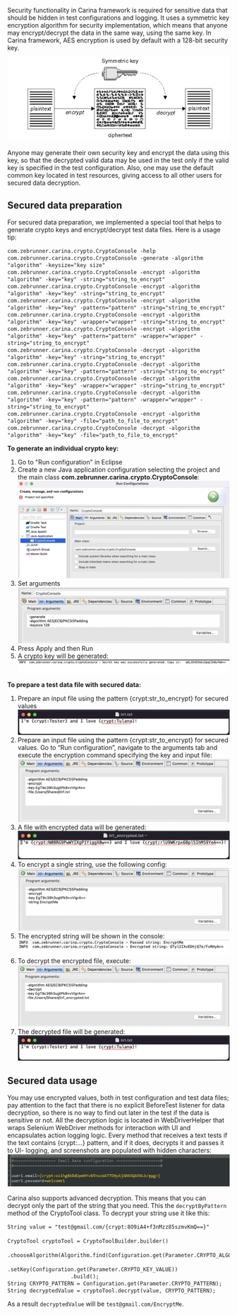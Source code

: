Security functionality in Carina framework is required for sensitive data that should be hidden in test configurations and logging. It uses a symmetric key encryption algorithm for security implementation, which means that anyone may encrypt/decrypt the data in the same way, using the same key. In Carina framework, AES encryption is used by default with a 128-bit security key.

![Security Algorithm](../img/security-alg.png)

Anyone may generate their own security key and encrypt the data using this key, so that the decrypted valid data may be used in the test only if the valid key is specified in the test configuration. Also, one may use the default common key located in test resources, giving access to all other users for secured data decryption.

## Secured data preparation
For secured data preparation, we implemented a special tool that helps to generate crypto keys and encrypt/decrypt test data files. Here is a usage tip:
```
com.zebrunner.carina.crypto.CryptoConsole -help
com.zebrunner.carina.crypto.CryptoConsole -generate -algorithm "algorithm" -keysize="key size"
com.zebrunner.carina.crypto.CryptoConsole -encrypt -algorithm "algorithm" -key="key" -string="string_to_encrypt"
com.zebrunner.carina.crypto.CryptoConsole -encrypt -algorithm "algorithm" -key="key" -string="string_to_encrypt"
com.zebrunner.carina.crypto.CryptoConsole -encrypt -algorithm "algorithm" -key="key" -pattern="pattern" -string="string_to_encrypt"
com.zebrunner.carina.crypto.CryptoConsole -encrypt -algorithm "algorithm" -key="key" -wrapper="wrapper" -string="string_to_encrypt"
com.zebrunner.carina.crypto.CryptoConsole -encrypt -algorithm "algorithm" -key="key" -pattern="pattern" -wrapper="wrapper" -string="string_to_encrypt"
com.zebrunner.carina.crypto.CryptoConsole -decrypt -algorithm "algorithm" -key="key" -string="string_to_encrypt"
com.zebrunner.carina.crypto.CryptoConsole -decrypt -algorithm "algorithm" -key="key" -pattern="pattern" -string="string_to_encrypt"
com.zebrunner.carina.crypto.CryptoConsole -decrypt -algorithm "algorithm" -key="key" -wrapper="wrapper" -string="string_to_encrypt"
com.zebrunner.carina.crypto.CryptoConsole -decrypt -algorithm "algorithm" -key="key" -pattern="pattern" -wrapper="wrapper" -string="string_to_encrypt"
com.zebrunner.carina.crypto.CryptoConsole -encrypt -algorithm "algorithm" -key="key" -file="path_to_file_to_encrypt"
com.zebrunner.carina.crypto.CryptoConsole -decrypt -algorithm "algorithm" -key="key" -file="path_to_file_to_encrypt"
```

**To generate an individual crypto key:**

1. Go to "Run configuration" in Eclipse
2. Create a new Java application configuration selecting the project and the main class **com.zebrunner.carina.crypto.CryptoConsole**:
![Security Config 1](../img/security-config-1.png)
3. Set arguments
![Security Config 2](../img/security-config-2.png)
4. Press Apply and then Run
5. A crypto key will be generated:
![Security Config 3](../img/security-config-3.png)

**To prepare a test data file with secured data:**

1. Prepare an input file  using the pattern {crypt:str_to_encrypt} for secured values
![Security Config 4](../img/security-config4.png)
2. Prepare an input file  using the pattern {crypt:str_to_encrypt} for secured values.
Go to “Run configuration”, navigate to the arguments tab and execute the encryption command specifying the key and input file:
![Security Config 5](../img/security-config5.png)
3. A file with encrypted data will be generated:
![Security Config 6](../img/security-config6.png)
4. To encrypt a single string, use the following config:
![Security Config 7](../img/security-config7.png)
5. The encrypted string will be shown in the console:
![Security Config 8](../img/security-config-8.png)
6. To decrypt the encrypted file, execute:
![Security Config 9](../img/security-config-9.png)
7. The decrypted file will be generated:
![Security Config 4](../img/security-config4.png)

## Secured data usage
You may use encrypted values, both in test configuration and test data files; pay attention to the fact that there is no explicit BeforeTest listener for data decryption, so there is no way to find out later in the test if the data is sensitive or not. All the decryption logic is located in WebDriverHelper that wraps Selenium WebDriver methods for interaction with UI and encapsulates action logging logic. Every method that receives a text tests if the text contains {crypt:...} pattern, and if it does, decrypts it and passes it to UI- logging, and screenshots are populated with hidden characters:
![Security Config 11](../img/security-config-11.png)

Сarina also supports advanced decryption. This means that you can decrypt only the part of the string that you need. This the `decryptByPattern` method of the CryptoTool class.
To decrypt your string use it like this:
```
String value = "test@gmail.com/{crypt:8O9iA4+f3nMzz85szmvKmQ==}"

CryptoTool cryptoTool = CryptoToolBuilder.builder()
                    .chooseAlgorithm(Algorithm.find(Configuration.get(Parameter.CRYPTO_ALGORITHM)))
                    .setKey(Configuration.get(Parameter.CRYPTO_KEY_VALUE))
                    .build();
String CRYPTO_PATTERN = Configuration.get(Parameter.CRYPTO_PATTERN);
String decryptedValue = cryptoTool.decrypt(value, CRYPTO_PATTERN);
```
As a result `decryptedValue` will be `test@gmail.com/EncryptMe`.
